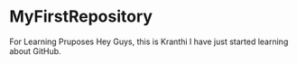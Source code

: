 # MyFirstRepository
For Learning Pruposes
Hey Guys, this is Kranthi
I have just started learning about GitHub.
